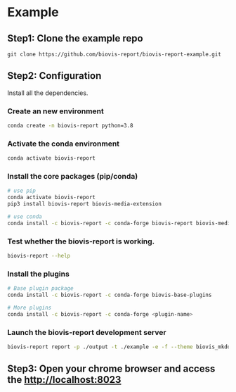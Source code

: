 # Example

## Step1: Clone the example repo

```
git clone https://github.com/biovis-report/biovis-report-example.git
```

## Step2: Configuration

Install all the dependencies.

### Create an new environment

```bash
conda create -n biovis-report python=3.8
```

### Activate the conda environment

```bash
conda activate biovis-report
```

### Install the core packages (pip/conda)

```bash
# use pip
conda activate biovis-report
pip3 install biovis-report biovis-media-extension

# use conda
conda install -c biovis-report -c conda-forge biovis-report biovis-media-extension
```

### Test whether the biovis-report is working.

```bash
biovis-report --help
```

### Install the plugins

```bash
# Base plugin package
conda install -c biovis-report -c conda-forge biovis-base-plugins

# More plugins
conda install -c biovis-report -c conda-forge <plugin-name>
```

### Launch the biovis-report development server

```bash
biovis-report report -p ./output -t ./example -e -f --theme biovis_mkdocs --dev-addr 0.0.0.0:8023
```

## Step3: Open your chrome browser and access the [http://localhost:8023](http://localhost:8023)